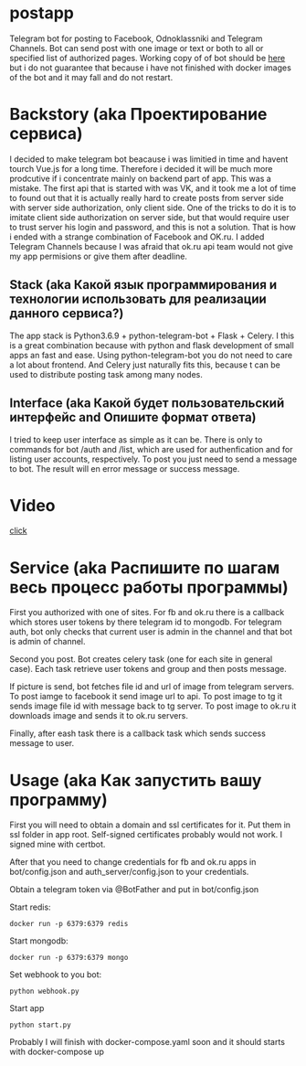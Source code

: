 # postapp
Telegram bot for posting to Facebook, Odnoklassniki and Telegram Channels. Bot can send post with one image or text or both to all or specified list of authorized pages.
Working copy of of bot should be [here](https://t.me/postapp_bot) but i do not guarantee that because i have not finished with docker images of the bot and it may fall and do not restart.


# Backstory (aka Проектирование сервиса)
I decided to make telegram bot beacause i was limitied in time and havent tourch Vue.js for a long time. 
Therefore i decided it will be much more prodcutive if i concentrate mainly on backend part of app. This was a mistake. 
The first api that is started with was VK, and it took me a lot of time to found out that it is actually really hard to 
create posts from server side with server side authorization, only client side. One of the tricks to do it is to imitate client side authorization 
on server side, but that would require user to trust server his login and password, and this is not a solution. That is how i ended
with a strange combination of Facebook and OK.ru. I added Telegram Channels because I was afraid that ok.ru api team would not give 
my app permisions or give them after deadline.

## Stack (aka Какой язык программирования и технологии использовать для реализации данного сервиса?)
The app stack is Python3.6.9 + python-telegram-bot + Flask + Celery. I this is a great combination because with python and flask
development of small apps an fast and ease. Using python-telegram-bot you do not need to care a lot about frontend. And Celery just 
naturally fits this, because t can be used to distribute posting task among many nodes.

## Interface (aka Какой будет пользовательский интерфейс and Опишите формат ответа)
I tried to keep user interface as simple as it can be. There is only to commands for bot /auth and /list, which are used for 
authenfication and for listing user accounts, respectively. To post you just need to send a message to bot. The result will
en error message or success message.

# Video
[click](https://yadi.sk/d/QjncgO0coqi_5Q)

# Service (aka Распишите по шагам весь процесс работы программы)

First you authorized with one of sites. For fb and ok.ru there is a callback which stores user tokens by there telegram id to mongodb.
For telegram auth, bot only checks that current user is admin in the channel and that bot is admin of channel.

Second you post. Bot creates celery task (one for each site in general case). Each task retrieve user tokens and group and then posts message.

If picture is send, bot fetches file id and url of image from telegram servers. To post iamge to facebook it send image url to api.
To post image to tg it sends image file id with message back to tg server. To post image to ok.ru it downloads image and sends it to ok.ru servers.

Finally, after eash task there is a callback task which sends success message to user.

# Usage (aka Как запустить вашу программу)

First you will need to obtain a domain and ssl certificates for it. Put them in ssl folder in app root. Self-signed certificates probably would not work. I signed mine with certbot.

After that you need to change credentials for fb and ok.ru apps in bot/config.json and auth_server/config.json to your credentials.

Obtain a telegram token via @BotFather and put in bot/config.json

Start redis:
```
docker run -p 6379:6379 redis
```

Start mongodb:

```
docker run -p 6379:6379 mongo
```

Set webhook to you bot:
```
python webhook.py
```

Start app
```
python start.py
```

Probably I will finish with docker-compose.yaml soon and it should starts with docker-compose up

